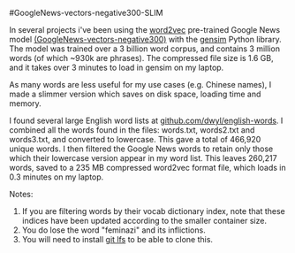 #GoogleNews-vectors-negative300-SLIM

In several projects i've been using the [word2vec](https://code.google.com/archive/p/word2vec/) pre-trained Google News model [(GoogleNews-vectors-negative300)](https://drive.google.com/file/d/0B7XkCwpI5KDYNlNUTTlSS21pQmM)
with the [gensim](https://radimrehurek.com/gensim/) Python library. The model was trained over a 3 billion word corpus, and contains 3 million words (of which ~930k are phrases). The compressed file size is 1.6 GB, and it takes over 3 minutes to load in gensim on my laptop.

As many words are less useful for my use cases (e.g. Chinese names), I made a slimmer version which saves on disk space, loading time and memory.

I found several large English word lists at [github.com/dwyl/english-words](https://github.com/dwyl/english-words). I combined all the words found in the files: words.txt, words2.txt and words3.txt, and converted to lowercase.
This gave a total of 466,920 unique words. I then filtered the Google News words to retain only those which their lowercase version appear in my word list.
This leaves 260,217 words, saved to a 235 MB compressed word2vec format file, which loads in 0.3 minutes on my laptop.

Notes:
1. If you are filtering words by their vocab dictionary index, note that these indices have been updated according to the smaller container size.
2. You do lose the word "feminazi" and its inflictions.
3. You will need to install [git lfs](https://git-lfs.github.com/) to be able to clone this.